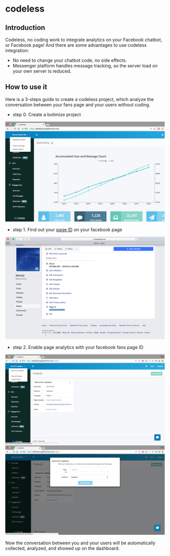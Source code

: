 # codeless

## Introduction
 
Codeless, no coding work to integrate analytics on your Facebook chatbot, or Facebook page!  And there are some advantages to use codeless integration:

* No need to change your chatbot code, no side effects.
* Messenger platform handles message tracking, so the server load on your own server is reduced.

## How to use it

Here is a 3-steps guide to create a codeless project, which analyze the conversation between your fans page and your users without coding.

- step 0. Create a botimize project

![codeless_step0](../imgs/codeless_step0.png "90%x")


- step 1. Find out your [page ID](https://www.facebook.com/help/1503421039731588) on your facebook page

![codeless_step1](../imgs/codeless_step1.png "90%x")

- step 2. Enable page analytics with your facebook fans page ID 

![codeless_step2-1](../imgs/codeless_step2-1.png "90%x")
![codeless_step2-2](../imgs/codeless_step2-2.png "90%x")

Now the conversation between you and your users will be automatically collected, analyzed, and showed up on the dashboard.
